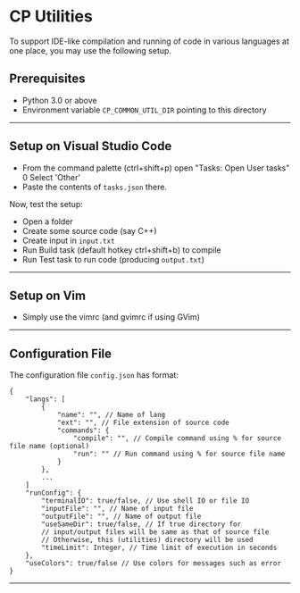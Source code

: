 # CP Utilities

To support IDE-like compilation and running of code in
various languages at one place, you may use the following setup.

## Prerequisites

- Python 3.0 or above
- Environment variable `CP_COMMON_UTIL_DIR` pointing to this directory

***

## Setup on Visual Studio Code

- From the command palette (ctrl+shift+p) open "Tasks: Open User tasks"
0 Select 'Other'
- Paste the contents of `tasks.json` there.

Now, test the setup:
- Open a folder
- Create some source code (say C++)
- Create input in `input.txt`
- Run Build task (default hotkey ctrl+shift+b) to compile
- Run Test task to run code (producing `output.txt`)

***

## Setup on Vim

- Simply use the vimrc (and gvimrc if using GVim)

***

## Configuration File

The configuration file `config.json` has format:
```
{
    "langs": [
        {
            "name": "", // Name of lang
            "ext": "", // File extension of source code
            "commands": {
                "compile": "", // Compile command using % for source file name (optional)
                "run": "" // Run command using % for source file name
            }
        },
        ...
    ]
    "runConfig": {
        "terminalIO": true/false, // Use shell IO or file IO
        "inputFile": "", // Name of input file
        "outputFile": "", // Name of output file
        "useSameDir": true/false, // If true directory for
        // input/output files will be same as that of source file
        // Otherwise, this (utilities) directory will be used
        "timeLimit": Integer, // Time limit of execution in seconds
    },
    "useColors": true/false // Use colors for messages such as error
}
```

***
